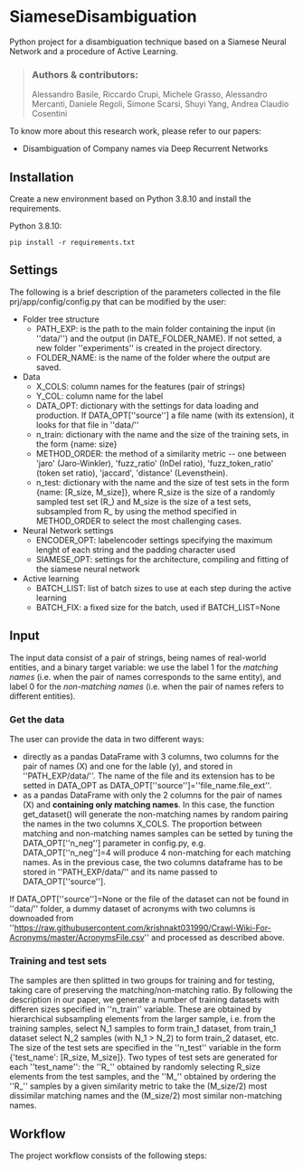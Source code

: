 # SiameseDisambiguation
Python project for a disambiguation technique based on a Siamese Neural Network and a procedure of Active Learning.

> ### Authors & contributors:
> Alessandro Basile, Riccardo Crupi, Michele Grasso, Alessandro Mercanti, Daniele Regoli, Simone Scarsi, Shuyi Yang, Andrea Claudio Cosentini

To know more about this research work, please refer to our papers:

- Disambiguation of Company names via Deep Recurrent Networks


## Installation
Create a new environment based on Python 3.8.10 and install the requirements.

Python 3.8.10:
```
pip install -r requirements.txt
```
## Settings
The following is a brief description of the parameters collected in the file prj/app/config/config.py that can be modified by the user:
- Folder tree structure
  - PATH_EXP: is the path to the main folder containing the input (in ''data/'') and the output (in DATE_FOLDER_NAME). If not setted, a new folder ''experiments'' is created in the project directory.
  - FOLDER_NAME: is the name of the folder where the output are saved.
- Data
  - X_COLS: column names for the features (pair of strings)
  - Y_COL: column name for the label
  - DATA_OPT: dictionary with the settings for data loading and production. If DATA_OPT[''source''] a file name (with its extension), it looks for that file in ''data/''
  - n_train: dictionary with the name and the size of the training sets, in the form {name: size}
  - METHOD_ORDER: the method of a similarity metric -- one between 'jaro' (Jaro-Winkler), 'fuzz_ratio' (InDel ratio), 'fuzz_token_ratio' (token set ratio), 'jaccard', 'distance' (Levensthein).
  - n_test: dictionary with the name and the size of test sets in the form {name: [R_size, M_size]}, where R_size is the size of a randomly sampled test set (R_) and M_size is the size of a test sets, subsampled from R_ by using the method specified in METHOD_ORDER to select the most challenging cases.
- Neural Network settings
  - ENCODER_OPT: labelencoder settings specifying the maximum lenght of each string and the padding character used
  - SIAMESE_OPT: settings for the architecture, compiling and fitting of the siamese neural network
- Active learning
  - BATCH_LIST: list of batch sizes to use at each step during the active learning
  - BATCH_FIX: a fixed size for the batch, used if BATCH_LIST=None

## Input
The input data consist of a pair of strings, being names of real-world entities, and a binary target variable: we use the label 1 for the *matching names* (i.e. when the pair of names corresponds to the same entity), and label 0 for the *non-matching names* (i.e. when the pair of names refers to different entities).
### Get the data
The user can provide the data in two different ways:
- directly as a pandas DataFrame with 3 columns, two columns for the pair of names (X) and one for the lable (y), and stored in ''PATH_EXP/data/''. The name of the file and its extension has to be setted in DATA_OPT as DATA_OPT[''source'']=''file_name.file_ext''.
- as a pandas DataFrame with only the 2 columns for the pair of names (X) and **containing only matching names**. In this case, the function get_dataset() will generate the non-matching names by random pairing the names in the two columns X_COLS. The proportion between matching and non-matching names samples can be setted by tuning the DATA_OPT[''n_neg''] parameter in config.py, e.g. DATA_OPT[''n_neg'']=4 will produce 4 non-matching for each matching names. As in the previous case, the two columns dataframe has to be stored in ''PATH_EXP/data/'' and its name passed to DATA_OPT[''source''].

If DATA_OPT[''source'']=None or the file of the dataset can not be found in ''data/'' folder, a dummy dataset of acronyms with two columns is downoaded from ''https://raw.githubusercontent.com/krishnakt031990/Crawl-Wiki-For-Acronyms/master/AcronymsFile.csv'' and processed as described above.

### Training and test sets
The samples are then splitted in two groups for training and for testing, taking care of preserving the matching/non-matching ratio. 
By following the description in our paper, we generate a number of training datasets with differen sizes specified in ''n_train'' variable. These are obtained by hierarchical subsampling elements from the larger sample, i.e. from the training samples, select N_1 samples to form train_1 dataset, from train_1 dataset select N_2 samples (with N_1 > N_2) to form train_2 dataset, etc. 
The size of the test sets are specified in the ''n_test'' variable in the form {'test_name': [R_size, M_size]}. Two types of test sets are generated for each ''test_name'': the ''R_'' obtained by randomly selecting R_size elements from the test samples, and the ''M_'' obtained by ordering the ''R_'' samples by a given similarity metric to take the (M_size/2) most dissimilar matching names and the (M_size/2) most similar non-matching names.

## Workflow
The project workflow consists of the following steps:
